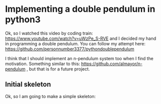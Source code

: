 
# Implementing a double pendulum in python3

Ok, so I watched this video by coding train: https://www.youtube.com/watch?v=uWzPe_S-RVE and I decided my hand in programming a double pendulum. You can follow my attempt here: https://github.com/personnumber3377/pythondoublependulum

I think that I should implement an n-pendulum system too when I find the motivation. Something similar to this: https://github.com/almayor/n-pendulum , but that is for a future project.

## Initial skeleton

Ok, so I am going to make a simple skeleton:

```

```



